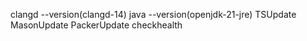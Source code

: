 clangd --version(clangd-14)
java --version(openjdk-21-jre)
TSUpdate
MasonUpdate
PackerUpdate
checkhealth
